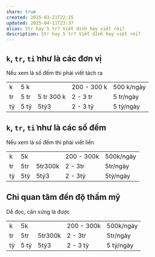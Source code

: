 ```yaml
---
share: true
created: 2025-03-21T22:15
updated: 2025-04-11T23:37
alias: 5tr hay 5 tr? Viết dính hay viết rời?
description: 5tr hay 5 tr? Viết dính hay viết rời?
---
```

## `k`, `tr`, `tỉ` như là các đơn vị
Nếu xem là số đếm thì phải viết tách ra 

|     |      |            |             |            |
| --- | ---- | ---------- | ----------- | ---------- |
| k   | 5 k  |            | 200 - 300 k | 500 k/ngày |
| tr  | 5 tr | 5 tr 300 k | 2 - 3 tr    | 5 tr/ngày  |
| tỷ  | 5 tỷ | 5tỷ3       | 2 - 3 tỷ    | 5 tỷ/ngày  |

## `k`, `tr`, `tỉ` như là các số đếm
Nếu xem là số đếm thì phải viết liền 

|     |     |         |            |           |
| --- | --- | ------- | ---------- | --------- |
| k   | 5k  |         | 200 - 300k | 500k/ngày |
| tr  | 5tr | 5tr300k | 2 - 3tr    | 5tr/ngày  |
| tỷ  | 5tỷ | 5tỷ3    | 2 - 3tỷ   | 5tỷ/ngày  |

## Chỉ quan tâm đến độ thẩm mỹ
Dễ đọc, cân xứng là được

|     |      |         |            |           |
| --- | ---- | ------- | ---------- | --------- |
| k   | 5k   |         | 200 - 300k | 500k/ngày |
| tr  | 5tr  | 5tr300k | 2 - 3tr    | 5tr/ngày  |
| tỷ  | 5 tỷ | 5tỷ3    | 2 - 3 tỷ   | 5 tỷ/ngày |
